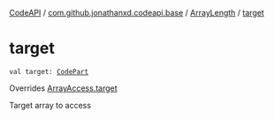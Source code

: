 [CodeAPI](../../index.md) / [com.github.jonathanxd.codeapi.base](../index.md) / [ArrayLength](index.md) / [target](.)

# target

`val target: `[`CodePart`](../../com.github.jonathanxd.codeapi/-code-part/index.md)

Overrides [ArrayAccess.target](../-array-access/target.md)

Target array to access

